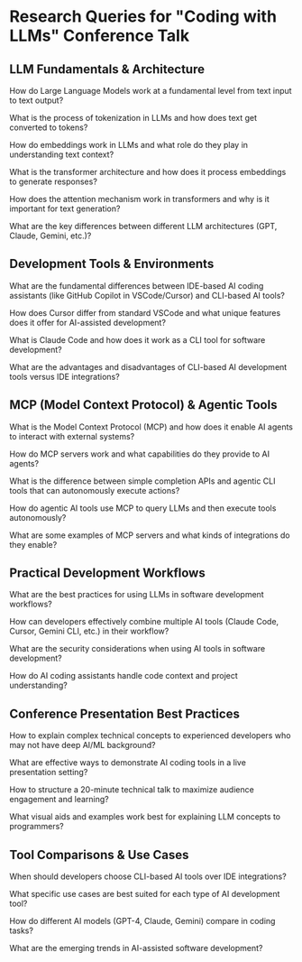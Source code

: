 # Research Queries for "Coding with LLMs" Conference Talk

## LLM Fundamentals & Architecture

How do Large Language Models work at a fundamental level from text input to text output?

What is the process of tokenization in LLMs and how does text get converted to tokens?

How do embeddings work in LLMs and what role do they play in understanding text context?

What is the transformer architecture and how does it process embeddings to generate responses?

How does the attention mechanism work in transformers and why is it important for text generation?

What are the key differences between different LLM architectures (GPT, Claude, Gemini, etc.)?

## Development Tools & Environments

What are the fundamental differences between IDE-based AI coding assistants (like GitHub Copilot in VSCode/Cursor) and CLI-based AI tools?

How does Cursor differ from standard VSCode and what unique features does it offer for AI-assisted development?

What is Claude Code and how does it work as a CLI tool for software development?

What are the advantages and disadvantages of CLI-based AI development tools versus IDE integrations?

## MCP (Model Context Protocol) & Agentic Tools

What is the Model Context Protocol (MCP) and how does it enable AI agents to interact with external systems?

How do MCP servers work and what capabilities do they provide to AI agents?

What is the difference between simple completion APIs and agentic CLI tools that can autonomously execute actions?

How do agentic AI tools use MCP to query LLMs and then execute tools autonomously?

What are some examples of MCP servers and what kinds of integrations do they enable?

## Practical Development Workflows

What are the best practices for using LLMs in software development workflows?

How can developers effectively combine multiple AI tools (Claude Code, Cursor, Gemini CLI, etc.) in their workflow?

What are the security considerations when using AI tools in software development?

How do AI coding assistants handle code context and project understanding?

## Conference Presentation Best Practices

How to explain complex technical concepts to experienced developers who may not have deep AI/ML background?

What are effective ways to demonstrate AI coding tools in a live presentation setting?

How to structure a 20-minute technical talk to maximize audience engagement and learning?

What visual aids and examples work best for explaining LLM concepts to programmers?

## Tool Comparisons & Use Cases

When should developers choose CLI-based AI tools over IDE integrations?

What specific use cases are best suited for each type of AI development tool?

How do different AI models (GPT-4, Claude, Gemini) compare in coding tasks?

What are the emerging trends in AI-assisted software development?